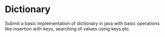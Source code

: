 # Dictionary
Submit a basic implementation of  dictionary in java with basic operations like insertion with keys, searching of values using keys etc.
